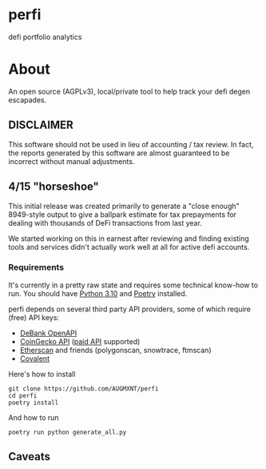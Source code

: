 # perfi
defi portfolio analytics

# About
An open source (AGPLv3), local/private tool to help track your defi degen escapades.

## DISCLAIMER
This software should not be used in lieu of accounting / tax review. In fact, the reports generated by this software are almost guaranteed to be incorrect without manual adjustments.

## 4/15 "horseshoe"
This initial release was created primarily to generate a "close enough" 8949-style output to give a ballpark estimate for tax prepayments for dealing with thousands of DeFi transactions from last year.

We started working on this in earnest after reviewing and finding existing tools and services didn't actually work well at all for active defi accounts.

### Requirements
It's currently in a pretty raw state and requires some technical know-how to run. You should have [Python 3.10](https://www.python.org/) and [Poetry](https://python-poetry.org/) installed.

perfi depends on several third party API providers, some of which require (free) API keys:
* [DeBank OpenAPI](https://open.debank.com/)
* [CoinGecko API](https://www.coingecko.com/en/api) ([paid API](https://www.coingecko.com/en/api/pricing) supported)
* [Etherscan](https://etherscan.io/) and friends (polygonscan, snowtrace, ftmscan)
* [Covalent](https://www.covalenthq.com/)

Here's how to install
```
git clone https://github.com/AUGMXNT/perfi
cd perfi
poetry install
```

And how to run
```
poetry run python generate_all.py
```

## Caveats
